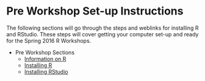 # Pre Workshop Set-up Instructions

The following sections will go through the steps and weblinks for installing R and RStudio. These steps will cover getting your computer set-up and ready for the Spring 2016 R Workshops.

* Pre Workshop Sections
    * [Information on R](preWorkshop/Rinfo.md)
    * [Installing R](preWorkshop/Rinstall.md)
    * [Installing RStudio](preWorkshop/RStudioInstall.md)


